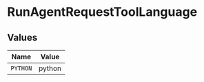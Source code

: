 # RunAgentRequestToolLanguage


## Values

| Name     | Value    |
| -------- | -------- |
| `PYTHON` | python   |